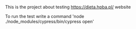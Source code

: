 This is the project about testing https://dieta.hpba.pl/ website

To run the test write a command 'node ./node_modules/cypress/bin/cypress open'
